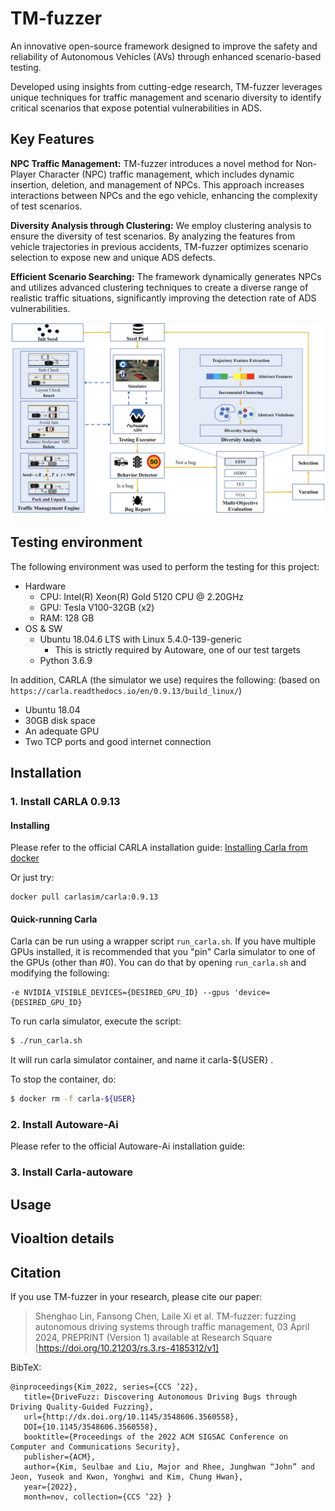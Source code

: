 # TM-fuzzer

An innovative open-source framework designed to improve the safety and reliability of Autonomous Vehicles (AVs) through enhanced scenario-based testing. 

Developed using insights from cutting-edge research, TM-fuzzer leverages unique techniques for traffic management and scenario diversity to identify critical scenarios that expose potential vulnerabilities in ADS.

## Key Features

**NPC Traffic Management:** TM-fuzzer introduces a novel method for Non-Player Character (NPC) traffic management, which includes dynamic insertion, deletion, and management of NPCs. This approach increases interactions between NPCs and the ego vehicle, enhancing the complexity of test scenarios.

**Diversity Analysis through Clustering:** We employ clustering analysis to ensure the diversity of test scenarios. By analyzing the features from vehicle trajectories in previous accidents, TM-fuzzer optimizes scenario selection to expose new and unique ADS defects.

**Efficient Scenario Searching:** The framework dynamically generates NPCs and utilizes advanced clustering techniques to create a diverse range of realistic traffic situations, significantly improving the detection rate of ADS vulnerabilities.

![](./img/overview.png)

## Testing environment

The following environment was used to perform the testing for this
project:

* Hardware
  * CPU: Intel(R) Xeon(R) Gold 5120 CPU @ 2.20GHz
  * GPU: Tesla V100-32GB (x2)
  * RAM: 128 GB
* OS & SW
  * Ubuntu 18.04.6 LTS with Linux 5.4.0-139-generic
    * This is strictly required by Autoware, one of our test targets
  * Python 3.6.9

In addition, CARLA (the simulator we use) requires the following:
(based on `https://carla.readthedocs.io/en/0.9.13/build_linux/`)
  * Ubuntu 18.04
  * 30GB disk space
  * An adequate GPU
  * Two TCP ports and good internet connection

## Installation

### 1. Install CARLA 0.9.13

#### Installing 
Please refer to the official CARLA installation guide:
[Installing Carla from docker](https://carla.readthedocs.io/en/0.9.13/download/)

Or just try:
```
docker pull carlasim/carla:0.9.13
```

#### Quick-running Carla
Carla can be run using a wrapper script `run_carla.sh`.
If you have multiple GPUs installed, it is recommended that
you "pin" Carla simulator to one of the GPUs (other than #0).
You can do that by opening `run_carla.sh` and modifying the following:
```
-e NVIDIA_VISIBLE_DEVICES={DESIRED_GPU_ID} --gpus 'device={DESIRED_GPU_ID}
```

To run carla simulator, execute the script:
```sh
$ ./run_carla.sh
```
It will run carla simulator container, and name it carla-${USER} .

To stop the container, do:
```sh
$ docker rm -f carla-${USER}
```

### 2. Install Autoware-Ai

Please refer to the official Autoware-Ai installation guide:

### 3. Install Carla-autoware

## Usage

## Vioaltion details

## Citation
If you use TM-fuzzer in your research, please cite our paper:

> Shenghao Lin, Fansong Chen, Laile Xi et al. TM-fuzzer: fuzzing autonomous driving systems through traffic management, 03 April 2024, PREPRINT (Version 1) available at Research Square [https://doi.org/10.21203/rs.3.rs-4185312/v1]

BibTeX:
```
@inproceedings{Kim_2022, series={CCS ’22},
   title={DriveFuzz: Discovering Autonomous Driving Bugs through Driving Quality-Guided Fuzzing},
   url={http://dx.doi.org/10.1145/3548606.3560558},
   DOI={10.1145/3548606.3560558},
   booktitle={Proceedings of the 2022 ACM SIGSAC Conference on Computer and Communications Security},
   publisher={ACM},
   author={Kim, Seulbae and Liu, Major and Rhee, Junghwan “John” and Jeon, Yuseok and Kwon, Yonghwi and Kim, Chung Hwan},
   year={2022},
   month=nov, collection={CCS ’22} }
```
